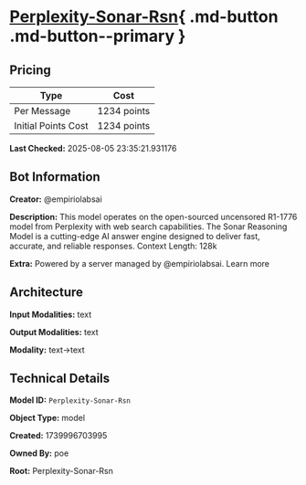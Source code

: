 # [Perplexity-Sonar-Rsn](https://poe.com/Perplexity-Sonar-Rsn){ .md-button .md-button--primary }

## Pricing

| Type | Cost |
|------|------|
| Per Message | 1234 points |
| Initial Points Cost | 1234 points |

**Last Checked:** 2025-08-05 23:35:21.931176


## Bot Information

**Creator:** @empiriolabsai

**Description:** This model operates on the open-sourced uncensored R1-1776 model from Perplexity with web search capabilities. The Sonar Reasoning Model is a cutting-edge AI answer engine designed to deliver fast, accurate, and reliable responses. Context Length: 128k

**Extra:** Powered by a server managed by @empiriolabsai. Learn more


## Architecture

**Input Modalities:** text

**Output Modalities:** text

**Modality:** text->text


## Technical Details

**Model ID:** `Perplexity-Sonar-Rsn`

**Object Type:** model

**Created:** 1739996703995

**Owned By:** poe

**Root:** Perplexity-Sonar-Rsn
